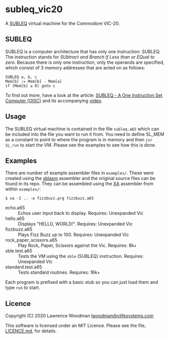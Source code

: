 subleq_vic20
============

A [SUBLEQ](https://techtinkering.com/articles/subleq-a-one-instruction-set-computer/ "SUBLEQ - A One Instruction Set Computer (OISC)") virtual machine for the Commodore VIC-20.


SUBLEQ
------
SUBLEQ is a computer architecture that has only one instruction: SUBLEQ.  The instruction stands for _SUbtract and Branch if Less than or EQual to zero_.  Because there is only one instruction, only the operands are specified, which consist of 3 memory addresses that are acted on as follows:

```` text
SUBLEQ a, b, c
Mem[b] := Mem[b] - Mem[a]
if (Mem[b] ≤ 0) goto c
````

To find out more, have a look at the article: [SUBLEQ - A One Instruction Set Computer (OISC)](https://techtinkering.com/articles/subleq-a-one-instruction-set-computer/) and its accompanying [video](https://www.youtube.com/watch?v=o0e7_U7ZmBM "SUBLEQ - A One Instruction Set Computer (OISC)").


Usage
-----

The SUBLEQ virtual machine is contained in the file `subleq.a65` which can be included into the file you want to run it from.  You need to define SL_MEM as a constant to point to where the program is in memory and then `jsr SL_run` to start the VM.  Please see the examples to see how this is done.


Examples
--------
There are number of example assembler files in `examples/`.  These were created using the [sblasm](https://github.com/lawrencewoodman/sblasm) assembler and the original source files can be found in its repo.  They can be assembled using the [XA](https://www.floodgap.com/retrotech/xa/) assembler from within `examples/`:

    $ xa -I .. -o fizzbuzz.prg fizzbuzz.a65

<dl>
  <dt>echo.a65</dt>
  <dd>Echos user input back to display.  Requires: Unexpanded Vic</dd>
  <dt>hello.a65</dt>
  <dd>Displays "HELLO, WORLD!".  Requires: Unexpanded Vic</dd>
  <dt>fizzbuzz.a65</dt>
  <dd>Plays Fizz Buzz up to 100.  Requires: Unexpanded Vic</dd>
  <dt>rock_paper_scissors.a65</dt>
  <dd>Play Rock, Paper, Scissors against the Vic.  Requires: 8k+</dd>
  <dt>sble.test.a65</dt>
  <dd>Tests the VM using the <code>sble</code> (SUBLEQ) instruction.  Requires: Unexpanded Vic</dd>
  <dt>standard.test.a65</dt>
  <dd>Tests standard routines.  Requires: 16k+</dd>
</dl>


Each program is prefixed with a basic stub so you can just load them and type `run` to start.


Licence
-------
Copyright (C) 2020 Lawrence Woodman <lwoodman@vlifesystems.com>

This software is licensed under an MIT Licence.  Please see the file, [LICENCE.md](https://github.com/lawrencewoodman/subleq_vic20/blob/master/LICENCE.md), for details.
